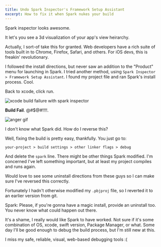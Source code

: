 ```yaml
---
title: Undo Spark Inspector's Framework Setup Assistant
excerpt: How to fix it when Spark nukes your build
---
```


Spark inspector looks awesome.

It let's you see a 3d visualization of your app's view heirarchy.

Actually, I sort-of take this for granted. Web developers have a rich suite of tools built in to Chrome, Firefox, Safari, and others. For iOS devs, this is freakin' revolutionary.

I followed the install directions, but never saw an addition to the "Product" menu for launching in Spark. I tried another method, using `Spark Inspector > Framework Setup Assistant`. I found my project file and ran Spark's install process. Cool.

Back to xcode, click run. 

![xcode build failure with spark inspector](https://raw.githubusercontent.com/SimplGy/simplgy.github.io/master/img/xcode-spark-fail.png)

**Build Fail**. @#$@#!!!!.

![anger gif](http://i.giphy.com/swoGNQawNCM7K.gif)

I don't know what Spark did. How do I reverse this?

Well, fixing the build is pretty easy, thankfully. You just go to:

    your-project > build settings > other linker flags > debug
    
And delete the `spark` line. There might be other things Spark modified. I'm concerned I've left something important, but at least my project compiles and runs again.

Would love to see some uninstall directions from these guys so I can make sure I've reversed this correctly.

Fortunately I hadn't otherwise modified my `.pbjproj` file, so I reverted it to an earlier version from git.

Spark: Please, if you're gonna have a magic install, provide an uninstall too. You never know what could happen out there.

It's a shame, I really would like Spark to have worked. Not sure if it's some combination of OS, xcode, swift version, Package Manager, or what. Some day I'll be good enough to debug the build process, but I'm still new at this.

I miss my safe, reliable, visual, web-based debugging tools :(